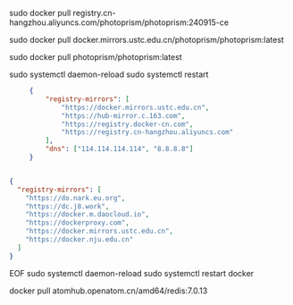 sudo docker pull registry.cn-hangzhou.aliyuncs.com/photoprism/photoprism:240915-ce



sudo docker pull docker.mirrors.ustc.edu.cn/photoprism/photoprism:latest

sudo docker pull photoprism/photoprism:latest

sudo systemctl daemon-reload
sudo systemctl restart

```json
     {
         "registry-mirrors": [
             "https://docker.mirrors.ustc.edu.cn",
             "https://hub-mirror.c.163.com",
             "https://registry.docker-cn.com",
			 "https://registry.cn-hangzhou.aliyuncs.com"
         ],
         "dns": ["114.114.114.114", "8.8.8.8"]
     }

```
     
```json

{
  "registry-mirrors": [
    "https://do.nark.eu.org",
    "https://dc.j8.work",
    "https://docker.m.daocloud.io",
    "https://dockerproxy.com",
    "https://docker.mirrors.ustc.edu.cn",
    "https://docker.nju.edu.cn"
  ]
}


```
	 
	 
	 

EOF
sudo systemctl daemon-reload
sudo systemctl restart docker


docker pull atomhub.openatom.cn/amd64/redis:7.0.13